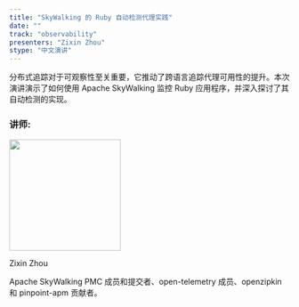 ```yaml
---
title: "SkyWalking 的 Ruby 自动检测代理实践"
date: ""
track: "observability"
presenters: "Zixin Zhou"
stype: "中文演讲"
---
```


分布式追踪对于可观察性至关重要，它推动了跨语言追踪代理可用性的提升。本次演讲演示了如何使用 Apache SkyWalking 监控 Ruby 应用程序，并深入探讨了其自动检测的实现。

### 讲师:

<img src="https://sessionize.com/image/e804-400o400o1-S7uzJdBLwNehbXvexSNvbV.jpg" width="200" /><br/>

Zixin Zhou

Apache SkyWalking PMC 成员和提交者、open-telemetry 成员、openzipkin 和 pinpoint-apm 贡献者。